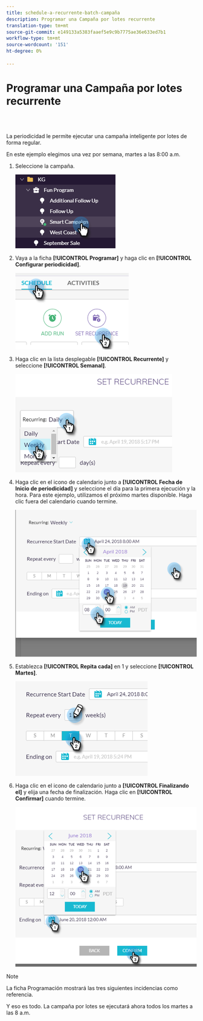 ```yaml
---
title: schedule-a-recurrente-batch-campaña
description: Programar una Campaña por lotes recurrente
translation-type: tm+mt
source-git-commit: e149133a5383faaef5e9c9b7775ae36e633ed7b1
workflow-type: tm+mt
source-wordcount: '151'
ht-degree: 0%

---
```



# Programar una Campaña por lotes recurrente

<br> 

La periodicidad le permite ejecutar una campaña inteligente por lotes de forma regular.

En este ejemplo elegimos una vez por semana, martes a las 8:00 a.m.

1. Seleccione la campaña.

   ![Imagen uno](/help/sky/assets/smart-campaigns/schedule-a-recurring-batch-campaign/schedule-a-recurring-batch-campaign-1.png)

1. Vaya a la ficha **[!UICONTROL Programar]** y haga clic en **[!UICONTROL Configurar periodicidad]**.

   ![Imagen dos](/help/sky/assets/smart-campaigns/schedule-a-recurring-batch-campaign/schedule-a-recurring-batch-campaign-2.png)

1. Haga clic en la lista desplegable **[!UICONTROL Recurrente]** y seleccione **[!UICONTROL Semanal]**.

   ![Imagen tres](/help/sky/assets/smart-campaigns/schedule-a-recurring-batch-campaign/schedule-a-recurring-batch-campaign-3.png)

1. Haga clic en el icono de calendario junto a **[!UICONTROL Fecha de Inicio de periodicidad]** y seleccione el día para la primera ejecución y la hora. Para este ejemplo, utilizamos el próximo martes disponible. Haga clic fuera del calendario cuando termine.

   ![Imagen Cuatro](/help/sky/assets/smart-campaigns/schedule-a-recurring-batch-campaign/schedule-a-recurring-batch-campaign-4.png)

1. Establezca **[!UICONTROL Repita cada]** en 1 y seleccione **[!UICONTROL Martes]**.

   ![Imagen cinco](/help/sky/assets/smart-campaigns/schedule-a-recurring-batch-campaign/schedule-a-recurring-batch-campaign-5.png)

1. Haga clic en el icono de calendario junto a **[!UICONTROL Finalizando el]** y elija una fecha de finalización. Haga clic en **[!UICONTROL Confirmar]** cuando termine.

   ![Imagen seis](/help/sky/assets/smart-campaigns/schedule-a-recurring-batch-campaign/schedule-a-recurring-batch-campaign-6.png)

>[!NOTE]
>
>La ficha Programación mostrará las tres siguientes incidencias como referencia.

Y eso es todo. La campaña por lotes se ejecutará ahora todos los martes a las 8 a.m.
